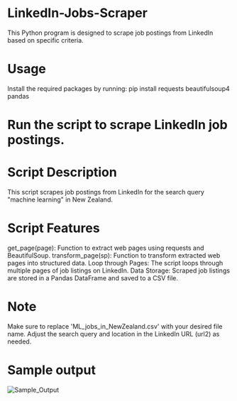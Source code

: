 # LinkedIn-Jobs-Scraper
This Python program is designed to scrape job postings from LinkedIn based on specific criteria.
# Usage
Install the required packages by running:
    pip install requests beautifulsoup4 pandas
# Run the script to scrape LinkedIn job postings.

# Script Description
This script scrapes job postings from LinkedIn for the search query "machine learning" in New Zealand.
# Script Features
get_page(page): Function to extract web pages using requests and BeautifulSoup.
transform_page(sp): Function to transform extracted web pages into structured data.
Loop through Pages: The script loops through multiple pages of job listings on LinkedIn.
Data Storage: Scraped job listings are stored in a Pandas DataFrame and saved to a CSV file.

# Note
Make sure to replace 'ML_jobs_in_NewZealand.csv' with your desired file name.
Adjust the search query and location in the LinkedIn URL (url2) as needed.

# Sample output 
![Sample_Output](https://github.com/aminuali/LinkedIn-Jobs-Scraper/assets/56072102/05c9d774-c748-4fff-b430-288546c65836)
